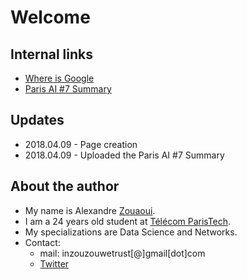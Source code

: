 # Welcome 

## Internal links
* <a href="./whereisgoogle/index.html">Where is Google</a>
* [Paris AI #7 Summary](./blog/2018-04-09_paris_ai_7.md)


## Updates
* 2018.04.09 - Page creation
* 2018.04.09 - Uploaded the Paris AI #7 Summary

## About the author
* My name is Alexandre [Zouaoui](https://fr.wikipedia.org/wiki/Zouaoua).
* I am a 24 years old student at [Télécom ParisTech](https://www.telecom-paristech.fr/).
* My specializations are Data Science and Networks.
* Contact:
  * mail: inzouzouwetrust\[@\]gmail\[dot\]com
  * [Twitter](https://twitter.com/Inzouzouwetrust)
